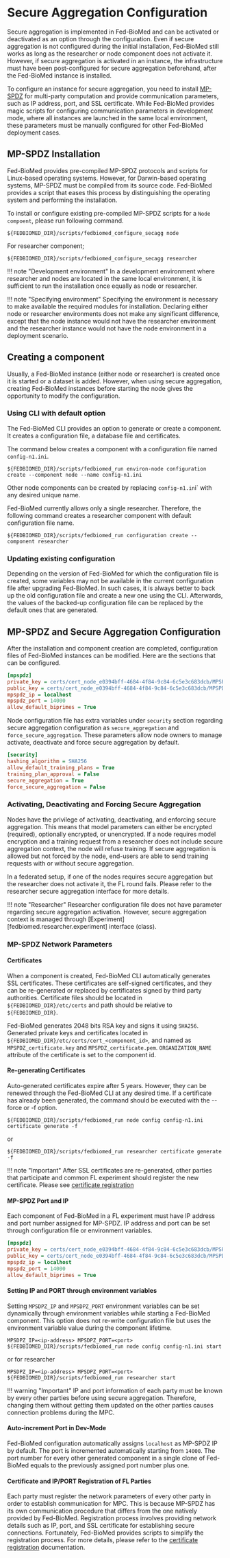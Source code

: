 # Secure Aggregation Configuration

Secure aggregation is implemented in Fed-BioMed and can be activated or deactivated as an option through the
configuration. Even if secure aggregation is not configured during the initial installation, Fed-BioMed still works as long as the researcher or node component does not activate it. However, if secure aggregation
is activated in an instance, the infrastructure must have been post-configured for secure aggregation beforehand, after the Fed-BioMed instance  is installed.

To configure an instance for secure aggregation, you need to install [MP-SPDZ](./introduction.md#mp-spdz)
for multi-party computation and provide communication parameters, such as IP address, port, and SSL certificate.
While Fed-BioMed provides magic scripts for configuring communication parameters in development mode, where all
instances are launched in the same local environment, these parameters must be manually configured for
other Fed-BioMed deployment cases.


## MP-SPDZ Installation

Fed-BioMed provides pre-compiled MP-SPDZ protocols and scripts for Linux-based operating systems. However,
for Darwin-based operating systems, MP-SPDZ must be compiled from its source code. Fed-BioMed provides a script
that eases this process by distinguishing the operating system and performing the installation.

To install or configure existing pre-compiled MP-SPDZ scripts for a `Node compoent`, please run following command.

```shell
${FEDBIOMED_DIR}/scripts/fedbiomed_configure_secagg node
```
For researcher component;

```shell
${FEDBIOMED_DIR}/scripts/fedbiomed_configure_secagg researcher
```

!!! note "Development environment"
    In a development environment where researcher and nodes are located in the same local environment, it is sufficient to run the installation once equally as node or researcher.

!!! note "Specifying environment"
    Specifying the environment is necessary to make available the required modules for installation. Declaring
    either node or researcher environments does not make any significant difference, except that the node
    instance would not have the researcher environment and the researcher instance would not have the node
    environment in a deployment scenario.

## Creating a component

Usually, a Fed-BioMed instance (either node or researcher) is created once it is started or a dataset is added.
However, when using secure aggregation, creating Fed-BioMed instances before starting the node gives the
opportunity to modify the configuration.

### Using CLI with default option

The Fed-BioMed CLI provides an option to generate or create a component. It creates a configuration file,
a database file and certificates.

The command below creates a component with a configuration file named `config-n1.ini`.

```shell
${FEDBIOMED_DIR}/scripts/fedbiomed_run environ-node configuration create --component node --name config-n1.ini
```

Other node components can be created by replacing `config-n1.in`i` with any desired unique name.


Fed-BioMed currently allows only a single researcher. Therefore, the following command creates a researcher component
with default configuration file name.


```shell
${FEDBIOMED_DIR}/scripts/fedbiomed_run configuration create --component researcher
```

### Updating existing configuration

Depending on the version of Fed-BioMed for which the configuration file is created, some variables may not be
available in the current configuration file after upgrading Fed-BioMed. In such cases, it is always better to
back up the old configuration file and create a new one using the CLI. Afterwards, the values of the backed-up
configuration file can be replaced by the default ones that are generated.



## MP-SPDZ and Secure Aggregation Configuration

After the installation and component creation are completed, configuration files of Fed-BioMed instances can be
modified. Here are the sections that can be configured.

```ini
[mpspdz]
private_key = certs/cert_node_e0394bff-4684-4f84-9c84-6c5e3c683dcb/MPSPDZ_certificate.key
public_key = certs/cert_node_e0394bff-4684-4f84-9c84-6c5e3c683dcb/MPSPDZ_certificate.pem
mpspdz_ip = localhost
mpspdz_port = 14000
allow_default_biprimes = True

```

Node configuration file has extra variables under `security` section regarding secure aggregation
configuration as `secure_aggregation` and `force_secure_aggregation`.  These parameters allow node owners to
manage activate, deactivate and force secure aggregation by default.


```ini
[security]
hashing_algorithm = SHA256
allow_default_training_plans = True
training_plan_approval = False
secure_aggregation = True
force_secure_aggregation = False
```

### Activating, Deactivating and Forcing Secure Aggregation

Nodes have the privilege of activating, deactivating, and enforcing secure aggregation. This means that model parameters
can either be encrypted (required), optionally encrypted, or unencrypted. If a node requires model encryption and a
training request from a researcher does not include secure aggregation context, the node will refuse training. If
secure aggregation is allowed but not forced by the node, end-users are able to send training requests
with or without secure aggregation.

In a federated setup, if one of the nodes requires secure aggregation but the researcher does not activate it,
the FL round fails. Please refer to the researcher secure aggregation interface for more details.

!!! note "Researcher"
    Researcher configuration file does not have parameter regarding secure aggregation activation. However,
    secure aggregation context is managed through [Experiment][fedbiomed.researcher.experiment] interface (class).


### MP-SPDZ Network Parameters

#### Certificates

When a component is created, Fed-BioMed CLI automatically generates SSL certificates. These certificates are
self-signed certificates, and they can be re-generated or replaced by certificates signed by third party authorities.
Certificate files should be located in `${FEDBIOMED_DIR}/etc/certs` and path should be relative to `${FEDBIOMED_DIR}`.

Fed-BioMed generates 2048 bits RSA key and signs it using `SHA256`. Generated private keys and certificates located in
`${FEDBIOMED_DIR}/etc/certs/cert_<component_id>`, and named as `MPSPDZ_certificate.key` and `MPSPDZ_certificate.pem`.
`ORGANIZATION_NAME` attribute of the certificate is set to the component id.

#### Re-generating Certificates

Auto-generated certificates expire after 5 years. However, they can be renewed through the Fed-BioMed CLI at
any desired time. If a certificate has already been generated, the command should be executed with the --force or
-f option.

```shell
${FEDBIOMED_DIR}/scripts/fedbiomed_run node config config-n1.ini certificate generate -f
```
or

```shell
${FEDBIOMED_DIR}/scripts/fedbiomed_run researcher certificate generate -f
```

!!! note "Important"
    After SSL certificates are re-generated, other parties that participate and common FL experiment should register
    the new certificate. Please see [certificate registration](./certificate-registration.md)

#### MP-SPDZ Port and IP

Each component of Fed-BioMed in a FL experiment must have IP address and port number assigned for MP-SPDZ. IP address
and port can be set through configuration file or environment variables.

```ini
[mpspdz]
private_key = certs/cert_node_e0394bff-4684-4f84-9c84-6c5e3c683dcb/MPSPDZ_certificate.key
public_key = certs/cert_node_e0394bff-4684-4f84-9c84-6c5e3c683dcb/MPSPDZ_certificate.pem
mpspdz_ip = localhost
mpspdz_port = 14000
allow_default_biprimes = True
```

#### Setting IP and PORT through environment variables

Setting `MPSDPZ_IP` and `MPSDPZ_PORT` environment variables can be set dynamically through environment variables while
starting a Fed-BioMed component. This option does not re-write configuration file but uses the environment variable
value during the component lifetime.

```shell
MPSDPZ_IP=<ip-address> MPSDPZ_PORT=<port> ${FEDBIOMED_DIR}/scripts/fedbiomed_run node config config-n1.ini start
```

or for researcher

```shell
MPSDPZ_IP=<ip-address> MPSDPZ_PORT=<port> ${FEDBIOMED_DIR}/scripts/fedbiomed_run researcher start
```

!!! warning "Important"
    IP and port information of each party must be known by every other parties before using secure aggregation. Therefore, changing them
    without getting them updated on the other parties causes connection problems during the MPC.

#### Auto-increment Port in Dev-Mode

Fed-BioMed configuration automatically assigns `localhost` as MP-SPDZ IP by default. The port is incremented automatically
starting from `14000`. The port number for every other generated component in a single clone of Fed-BioMed equals to
the previously assigned port number plus one.


#### Certificate and IP/PORT Registration of FL Parties

Each party must register the network parameters of every other party in order to establish communication for MPC.
This is because MP-SPDZ has its own communication procedure that differs from the one natively provided by Fed-BioMed.
Registration process involves providing network details such as IP, port, and SSL certificate for establishing secure
connections. Fortunately, Fed-BioMed provides scripts to simplify the registration process. For more details, please
refer to the [certificate registration](./certificate-registration.md) documentation.
